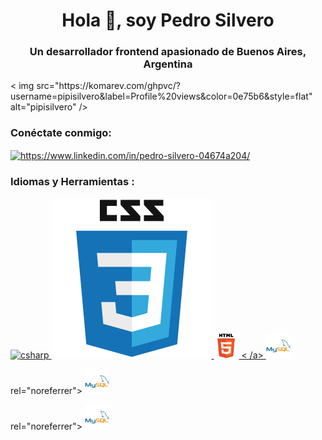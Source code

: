 <h1 align="center">Hola 👋, soy Pedro Silvero</h1>
<h3 align="center">Un desarrollador frontend apasionado de Buenos Aires, Argentina</h3>

<p align="left"> < img src="https://komarev.com/ghpvc/?username=pipisilvero&label=Profile%20views&color=0e75b6&style=flat" alt="pipisilvero" /> </p>

<h3 align="left">Conéctate conmigo: </h3>
<p align="left">
<a href="https://linkedin.com/in/https://www.linkedin.com/in/pedro-silvero-04674a204/" target="blank "><img align="center" src="https://raw.githubusercontent.com/rahuldkjain/github-profile-readme-generator/master/src/images/icons/Social/linked-in-alt.svg" alt="https://www.linkedin.com/in/pedro-silvero-04674a204/" height="30" width="40" /></a>
</p>

<h3 align="left">Idiomas y Herramientas :</h3>
<p align="left"> <a href="https://www.w3schools.com/cs/" target="_blank" rel="noreferrer"> <img src="https://raw.githubusercontent. com/devicons/devicon/master/icons/csharp/csharp-original.svg" alt="csharp" width="40" height="40"/> </a> <a href="https://www. w3schools.com/css/" target="_blank" rel="noreferrer"> <img src="https://raw.githubusercontent.com/devicons/devicon/master/icons/css3/css3-original-wordmark.svg " alt="css3" ancho="40" alto="40"/> </a> <a href="https://www.w3.org/html/" target="_blank" rel="noreferrer" > <img src="https://raw.githubusercontent.com/devicons/devicon/master/icons/html5/html5-original-wordmark.svg" alt="html5" width="40" height="40"/> < /a> <a href="https://www.mysql.com/" target="_blank" rel="noreferrer"> <img src="https://raw.githubusercontent.com/devicons/devicon/master /icons/mysql/mysql-original-wordmark.svg" alt="mysql" width="40" height="40"/> </a> </p>rel="noreferrer"> <img src="https://raw.githubusercontent.com/devicons/devicon/master/icons/mysql/mysql-original-wordmark.svg" alt="mysql" width="40" height ="40"/> </a> </p>rel="noreferrer"> <img src="https://raw.githubusercontent.com/devicons/devicon/master/icons/mysql/mysql-original-wordmark.svg" alt="mysql" width="40" height ="40"/> </a> </p>

